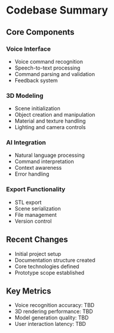 # Codebase Summary

## Core Components

### Voice Interface
- Voice command recognition
- Speech-to-text processing
- Command parsing and validation
- Feedback system

### 3D Modeling
- Scene initialization
- Object creation and manipulation
- Material and texture handling
- Lighting and camera controls

### AI Integration
- Natural language processing
- Command interpretation
- Context awareness
- Error handling

### Export Functionality
- STL export
- Scene serialization
- File management
- Version control

## Recent Changes
- Initial project setup
- Documentation structure created
- Core technologies defined
- Prototype scope established

## Key Metrics
- Voice recognition accuracy: TBD
- 3D rendering performance: TBD
- Model generation quality: TBD
- User interaction latency: TBD
